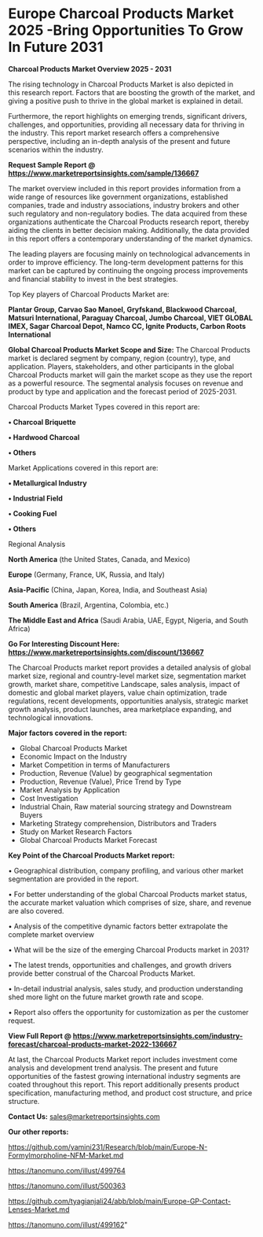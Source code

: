  # Europe Charcoal Products Market 2025 -Bring Opportunities To Grow In Future 2031

<Strong> Charcoal Products Market Overview 2025 - 2031</strong>

The rising technology in Charcoal Products Market is also depicted in this research report. Factors that are boosting the growth of the market, and giving a positive push to thrive in the global market is explained in detail.

Furthermore, the report highlights on emerging trends, significant drivers, challenges, and opportunities, providing all necessary data for thriving in the industry. This report market research offers a comprehensive perspective, including an in-depth analysis of the present and future scenarios within the industry.

<strong>Request Sample Report @ <a href=https://www.marketreportsinsights.com/sample/136667>https://www.marketreportsinsights.com/sample/136667</a></strong>

The market overview included in this report provides information from a wide range of resources like government organizations, established companies, trade and industry associations, industry brokers and other such regulatory and non-regulatory bodies. The data acquired from these organizations authenticate the Charcoal Products research report, thereby aiding the clients in better decision making. Additionally, the data provided in this report offers a contemporary understanding of the market dynamics.

The leading players are focusing mainly on technological advancements in order to improve efficiency. The long-term development patterns for this market can be captured by continuing the ongoing process improvements and financial stability to invest in the best strategies.

Top Key players of Charcoal Products Market are:

<strong>Plantar Group, Carvao Sao Manoel, Gryfskand, Blackwood Charcoal, Matsuri International, Paraguay Charcoal, Jumbo Charcoal, VIET GLOBAL IMEX, Sagar Charcoal Depot, Namco CC, Ignite Products, Carbon Roots International</strong>

<strong><b>Global Charcoal Products Market Scope and Size:</b></strong>
The Charcoal Products market is declared segment by company, region (country), type, and application. Players, stakeholders, and other participants in the global Charcoal Products market will gain the market scope as they use the report as a powerful resource. The segmental analysis focuses on revenue and product by type and application and the forecast period of 2025-2031.

Charcoal Products Market Types covered in this report are:

<strong>• Charcoal Briquette

• Hardwood Charcoal

• Others</strong>

Market Applications covered in this report are:

<strong>• Metallurgical Industry

• Industrial Field

• Cooking Fuel

• Others</strong> 

Regional Analysis

<strong>North America</strong> (the United States, Canada, and Mexico)

<strong>Europe</strong> (Germany, France, UK, Russia, and Italy)

<strong>Asia-Pacific</strong> (China, Japan, Korea, India, and Southeast Asia)

<strong>South America</strong> (Brazil, Argentina, Colombia, etc.)

<strong>The Middle East and Africa</strong> (Saudi Arabia, UAE, Egypt, Nigeria, and South Africa)

<strong>Go For Interesting Discount Here: <a href=https://www.marketreportsinsights.com/discount/136667>https://www.marketreportsinsights.com/discount/136667</a></strong>

The Charcoal Products market report provides a detailed analysis of global market size, regional and country-level market size, segmentation market growth, market share, competitive Landscape, sales analysis, impact of domestic and global market players, value chain optimization, trade regulations, recent developments, opportunities analysis, strategic market growth analysis, product launches, area marketplace expanding, and technological innovations.

<strong><b>Major factors covered in the report:</b></strong>
<ul>
  <li>Global Charcoal Products Market </li>
  <li>Economic Impact on the Industry</li>
  <li>Market Competition in terms of Manufacturers</li>
  <li>Production, Revenue (Value) by geographical segmentation</li>
  <li>Production, Revenue (Value), Price Trend by Type</li>
  <li>Market Analysis by Application</li>
  <li>Cost Investigation</li>
  <li>Industrial Chain, Raw material sourcing strategy and Downstream Buyers</li>
  <li>Marketing Strategy comprehension, Distributors and Traders</li>
  <li>Study on Market Research Factors</li>
  <li>Global Charcoal Products Market Forecast</li>
</ul>

<strong><b>Key Point of the Charcoal Products Market report:</b></strong>

• Geographical distribution, company profiling, and various other market segmentation are provided in the report.

• For better understanding of the global Charcoal Products market status, the accurate market valuation which comprises of size, share, and revenue are also covered.

• Analysis of the competitive dynamic factors better extrapolate the complete market overview

• What will be the size of the emerging Charcoal Products market in 2031?

• The latest trends, opportunities and challenges, and growth drivers provide better construal of the Charcoal Products Market.

• In-detail industrial analysis, sales study, and production understanding shed more light on the future market growth rate and scope.

• Report also offers the opportunity for customization as per the customer request.

<strong><b>View Full Report @ <a href=https://www.marketreportsinsights.com/industry-forecast/charcoal-products-market-2022-136667>https://www.marketreportsinsights.com/industry-forecast/charcoal-products-market-2022-136667</a></b></strong>


At last, the Charcoal Products Market report includes investment come analysis and development trend analysis. The present and future opportunities of the fastest growing international industry segments are coated throughout this report. This report additionally presents product specification, manufacturing method, and product cost structure, and price structure.

<strong>Contact Us:</strong>
sales@marketreportsinsights.com

<strong>Our other reports:</strong>

<a href=https://github.com/yamini231/Research/blob/main/Europe-N-Formylmorpholine-NFM-Market.md>https://github.com/yamini231/Research/blob/main/Europe-N-Formylmorpholine-NFM-Market.md</a>

<a href=https://tanomuno.com/illust/499764>https://tanomuno.com/illust/499764</a>

<a href=https://tanomuno.com/illust/500363>https://tanomuno.com/illust/500363</a>

<a href=https://github.com/tyagianjali24/abb/blob/main/Europe-GP-Contact-Lenses-Market.md>https://github.com/tyagianjali24/abb/blob/main/Europe-GP-Contact-Lenses-Market.md</a>

<a href=https://tanomuno.com/illust/499162>https://tanomuno.com/illust/499162</a>"
